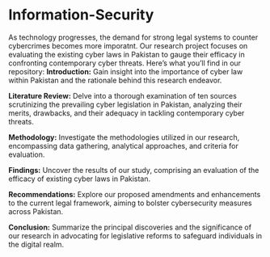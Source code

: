 # Information-Security
As technology progresses, the demand for strong legal systems to counter cybercrimes becomes more imporatnt. Our research project focuses on evaluating the existing cyber laws in Pakistan to gauge their efficacy in confronting contemporary cyber threats.
Here’s what you’ll find in our repository:
**Introduction:** Gain insight into the importance of cyber law within Pakistan and the rationale behind this research endeavor.

**Literature Review:** Delve into a thorough examination of ten sources scrutinizing the prevailing cyber legislation in Pakistan, analyzing their merits, drawbacks, and their adequacy in tackling contemporary cyber threats.

**Methodology:** Investigate the methodologies utilized in our research, encompassing data gathering, analytical approaches, and criteria for evaluation.

**Findings:** Uncover the results of our study, comprising an evaluation of the efficacy of existing cyber laws in Pakistan.

**Recommendations:** Explore our proposed amendments and enhancements to the current legal framework, aiming to bolster cybersecurity measures across Pakistan.

**Conclusion:** Summarize the principal discoveries and the significance of our research in advocating for legislative reforms to safeguard individuals in the digital realm.
